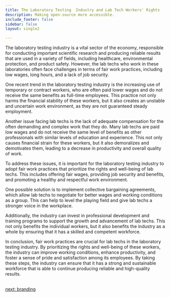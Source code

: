```yaml
---
title: The Laboratory Testing  Industry and Lab Tech Workers' Rights
description: Making open-source more accessible.
include_footer: false
sidebar: false
layout: single2

---
```



<p>
The laboratory testing industry is a vital sector of the economy, responsible for conducting important scientific research and producing reliable results that are used in a variety of fields, including healthcare, environmental protection, and product safety. However, the lab techs who work in these laboratories often face challenges in terms of fair work practices, including low wages, long hours, and a lack of job security.

One recent trend in the laboratory testing industry is the increasing use of temporary or contract workers, who are often paid lower wages and do not receive the same benefits as full-time employees. This practice not only harms the financial stability of these workers, but it also creates an unstable and uncertain work environment, as they are not guaranteed steady employment.

Another issue facing lab techs is the lack of adequate compensation for the often demanding and complex work that they do. Many lab techs are paid low wages and do not receive the same level of benefits as other professionals with similar levels of education and experience. This not only causes financial strain for these workers, but it also demoralizes and demotivates them, leading to a decrease in productivity and overall quality of work.

To address these issues, it is important for the laboratory testing industry to adopt fair work practices that prioritize the rights and well-being of lab techs. This includes offering fair wages, providing job security and benefits, and promoting a healthy and respectful work environment.

One possible solution is to implement collective bargaining agreements, which allow lab techs to negotiate for better wages and working conditions as a group. This can help to level the playing field and give lab techs a stronger voice in the workplace.

Additionally, the industry can invest in professional development and training programs to support the growth and advancement of lab techs. This not only benefits the individual workers, but it also benefits the industry as a whole by ensuring that it has a skilled and competent workforce.

In conclusion, fair work practices are crucial for lab techs in the laboratory testing industry. By prioritizing the rights and well-being of these workers, the industry can improve working conditions, enhance productivity, and foster a sense of pride and satisfaction among its employees. By taking these steps, the industry can ensure that it has a strong and sustainable workforce that is able to continue producing reliable and high-quality results.

<br>
<a href="https://workdojos.com/labtech/branding">next: branding</a>
</p>